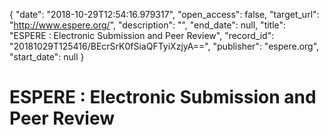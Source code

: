{
  "date": "2018-10-29T12:54:16.979317", 
  "open_access": false, 
  "target_url": "http://www.espere.org/", 
  "description": "", 
  "end_date": null, 
  "title": "ESPERE : Electronic Submission and Peer Review", 
  "record_id": "20181029T125416/BEcrSrK0fSiaQFTyiXzjyA==", 
  "publisher": "espere.org", 
  "start_date": null
}

# ESPERE : Electronic Submission and Peer Review

